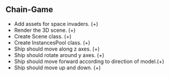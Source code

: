 ## Chain-Game
* Add assets for space invaders. (+)
* Render the 3D scene. (+)
* Create Scene class. (+)
* Create InstancesPool class. (+)
* Ship should move along z axes. (+)
* Ship should rotate around y axes. (+)
* Ship should move forward according to direction of model.(+)
* Ship should move up and down. (+)